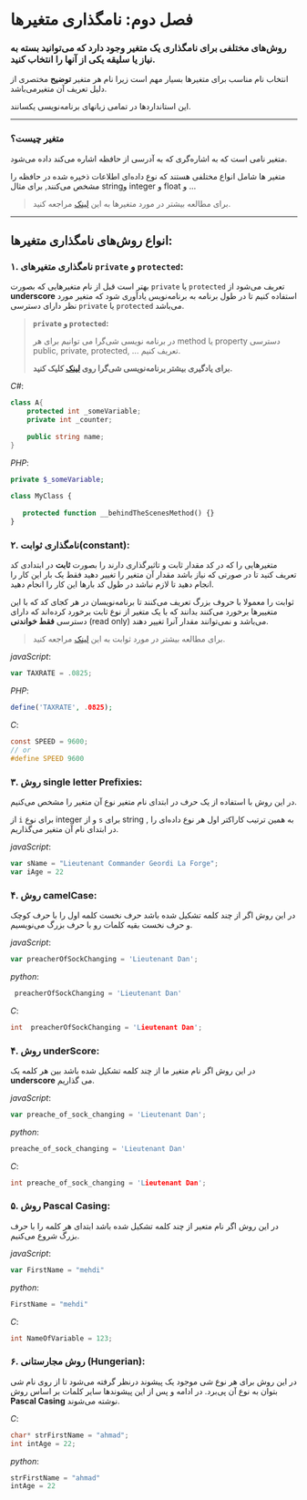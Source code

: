 # فصل دوم: نامگذاری متغیرها

### روش‌های مختلفی برای نامگذاری یک متغیر وجود دارد که می‌توانید بسته به نیاز یا سلیقه یکی از آنها را انتخاب کنید.

انتخاب نام مناسب برای متغیرها بسیار مهم است زیرا نام هر متغیر **توضیح** مختصری از دلیل تعریف آن متغیرمی‌باشد.

این استانداردها در تمامی زبانهای برنامه‌نویسی یکسانند.

---------------------

### متغیر چیست؟

متغیر نامی است که به اشاره‌گری که به آدرسی از حافظه اشاره می‌کند داده می‌شود.

متغیر ها شامل انواع مختلفی هستند که نوع داده‌ای اطلاعات ذخیره شده در حافظه را مشخص می‌کنند, برای مثال stringو integer و float و ...

> برای مطالعه بیشتر در مورد متغیرها به این [لینک](https://www.tutorialspoint.com/computer_programming/computer_programming_variables.htm) مراجعه کنید.

--------------------

## انواع روش‌های نامگذاری متغیرها:

### ۱. نامگذاری متغیر‌های `private` و `protected`:

بهتر است قبل از نام متغیر‌هایی که بصورت `private` یا `protected` تعریف می‌شود از **underscore** استفاده کنیم تا در طول برنامه به برنامه‌نویس یادآوری شود که متغیر مورد نظر دارای دسترسی `private` یا `protected`  می‌باشد.

> **`private` و `protected`:**
>
> در برنامه نویسی شی‌گرا می توانیم برای هر method یا property دسترسی public, private, protected, ... تعریف کنیم.
>
> **برای یادگیری بیشتر برنامه‌نویسی شی‌گرا روی [لینک](https://en.wikipedia.org/wiki/Object-oriented_programming) کلیک کنید.**

*C#*:

```c#
class A{
    protected int _someVariable;
    private int _counter;
    
    public string name;
}
```



*PHP*:

```php
private $_someVariable;
 
class MyClass {
    
   protected function __behindTheScenesMethod() {}
}
```



### ۲. نامگذاری ثوابت(constant):

متغیر‌هایی را که در کد مقدار ثابت و تاثیر‌گذاری دارند را بصورت **ثابت** در ابتدادی کد تعریف کنید تا در صورتی که نیاز باشد مقدار آن متغیر را تغییر دهید فقط یک بار این کار را انجام دهید تا لازم نباشد در طول کد بارها این کار را انجام دهید.

ثوابت را معمولا با حروف بزرگ تعریف می‌کنند تا برنامه‌نویسان در هر کجای کد که با این متغییر‌ها برخورد می‌کنند بدانند که با یک متغیر از نوع ثابت برخورد کرده‌اند که دارای دسترسی **فقط خواندنی** (read only) می‌باشد و نمی‌توانند مقدار آنرا تغییر دهند.

> برای مطالعه بیشتر در مورد ثوابت به این [لینک](https://www.geeksforgeeks.org/constants-in-c/) مراجعه کنید.

*javaScript*:

```javascript
var TAXRATE = .0825;
```



*PHP*:

```php
define('TAXRATE', .0825);
```



*C*:

```c
const SPEED = 9600;
// or
#define SPEED 9600
```



### ۳. روش single letter Prefixies:

در این روش با استفاده از یک حرف در ابتدای نام متغیر نوع آن متغیر را مشخص می‌کنیم.

از `i` برای نوع integer و از `s` برای string , به همین ترتیب کاراکتر اول هر نوع داده‌ای را در ابتدای نام آن متغیر می‌گذاریم.

*javaScript*:

```javascript
var sName = "Lieutenant Commander Geordi La Forge";
var iAge = 22
```



### ۴. روش camelCase:

در این روش اگر از چند کلمه تشکیل شده باشد حرف نخست کلمه اول را با حرف کوچک و حرف  نخست بقیه کلمات رو با حرف بزرگ می‌نویسیم.

*javaScript*:

```javascript
var preacherOfSockChanging = 'Lieutenant Dan';
```



*python*:

```python
 preacherOfSockChanging = 'Lieutenant Dan'
```



*C*:

```c
int  preacherOfSockChanging = 'Lieutenant Dan';
```



### ۴.  روش underScore:

در این روش اگر نام متغیر ما از چند کلمه تشکیل شده باشد بین هر کلمه یک **underscore** می گذاریم.

*javaScript*:

```javascript
var preache_of_sock_changing = 'Lieutenant Dan';
```



*python*:

```python
preache_of_sock_changing = 'Lieutenant Dan'
```



*C*:

```c
int preache_of_sock_changing = 'Lieutenant Dan';
```



### ۵. روش  **Pascal Casing**:

در این روش اگر نام متعیر از چند کلمه تشکیل شده باشد ابتدای هر کلمه را با حرف بزرگ شروع می‌کنیم.

*javaScript*:

```javascript
var FirstName = "mehdi"
```



*python*:

```python
FirstName = "mehdi"
```



*C*:

```c
int NameOfVariable = 123;
```



### ۶. روش مجارستانی (Hungerian):

در این روش برای هر نوع شی موجود یک پیشوند درنظر گرفته می‌شود تا از روی  نام شی بتوان به نوع آن پی‌برد. در ادامه و پس از این پیشوندها سایر کلمات  بر اساس روش **Pascal Casing** نوشته می‌شوند.

*C*:

```c
char* strFirstName = "ahmad";
int intAge = 22;
```



*python*:

```python
strFirstName = "ahmad"
intAge = 22
```

